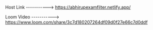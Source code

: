 Host Link -----------> https://abhirupexamfilter.netlify.app/

Loom Video -----------> https://www.loom.com/share/3c7d180207264df09d0f27e66c7d0ddf
